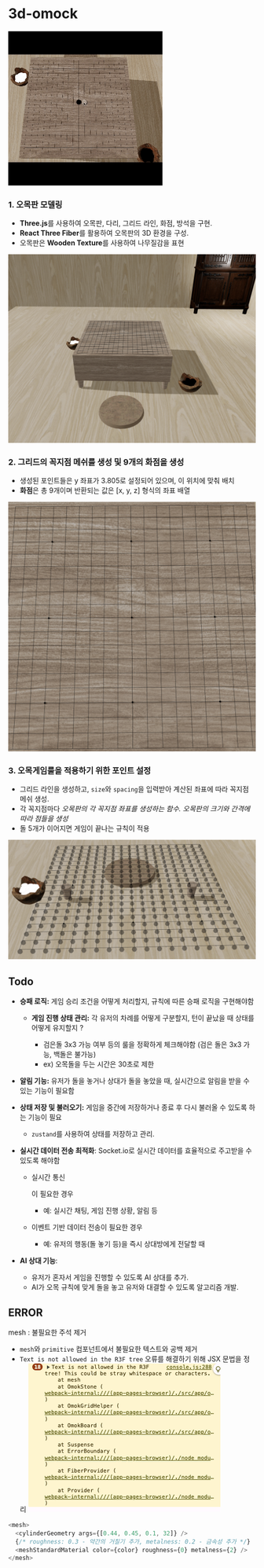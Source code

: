 # 3d-omock

![omok-play](public/images/readme/omok-play.gif)

### 1. 오목판 모델링

- **Three.js**를 사용하여 오목판, 다리, 그리드 라인, 화점, 방석을 구현.
- **React Three Fiber**를 활용하여 오목판의 3D 환경을 구성.
- 오목판은 **Wooden Texture**를 사용하여 나무질감을 표현

![image-20240925123916165](public/images/readme/omok-model.png)

### 2. 그리드의 꼭지점 메쉬를 생성 및 9개의 화점을 생성

- 생성된 포인트들은 y 좌표가 3.805로 설정되어 있으며, 이 위치에 맞춰 배치
- **화점**은 총 9개이며 반환되는 값은 [x, y, z] 형식의 좌표 배열

![image-20240925124145126](public/images/readme/omok-grid.png)

### 3. 오목게임룰을 적용하기 위한 포인트 설정

- 그리드 라인을 생성하고, `size`와 `spacing`을 입력받아 계산된 좌표에 따라 꼭지점 메쉬 생성.
- 각 꼭지점마다 _오목판의 각 꼭지점 좌표를 생성하는 함수. 오목판의 크기와 간격에 따라 점들을 생성_
- 돌 5개가 이어지면 게임이 끝나는 규칙이 적용

![image-20240925124613146](public/images/readme/omok-grid-point.png)

## Todo

- **승패 로직:** 게임 승리 조건을 어떻게 처리할지, 규칙에 따른 승패 로직을 구현해야함

  - **게임 진행 상태 관리:** 각 유저의 차례를 어떻게 구분할지, 턴이 끝났을 때 상태를 어떻게 유지할지 ?

    - 검은돌 3x3 가능 여부 등의 룰을 정확하게 체크해야함 (검은 돌은 3x3 가능, 백돌은 불가능)
    - ex) 오목돌을 두는 시간은 30초로 제한

- **알림 기능:** 유저가 돌을 놓거나 상대가 돌을 놓았을 때, 실시간으로 알림을 받을 수 있는 기능이 필요함

- **상태 저장 및 불러오기:** 게임을 중간에 저장하거나 종료 후 다시 불러올 수 있도록 하는 기능이 필요

  - `zustand`를 사용하여 상태를 저장하고 관리.

- **실시간 데이터 전송 최적화**: Socket.io로 실시간 데이터를 효율적으로 주고받을 수 있도록 해야함

  - 실시간 통신

    이 필요한 경우

    - 예: 실시간 채팅, 게임 진행 상황, 알림 등

  - 이벤트 기반 데이터 전송이 필요한 경우

    - 예: 유저의 행동(돌 놓기 등)을 즉시 상대방에게 전달할 때

- **AI 상대 기능**:

  - 유저가 혼자서 게임을 진행할 수 있도록 AI 상대를 추가.
  - AI가 오목 규칙에 맞게 돌을 놓고 유저와 대결할 수 있도록 알고리즘 개발.

## ERROR

mesh : 불필요한 주석 제거

- `mesh`와 `primitive` 컴포넌트에서 불필요한 텍스트와 공백 제거
- `Text is not allowed in the R3F tree` 오류를 해결하기 위해 JSX 문법을 정리
  ![alt text](./public/images/error//R3F.png)

```javascript
<mesh>
  <cylinderGeometry args={[0.44, 0.45, 0.1, 32]} />
  {/* roughness: 0.3 - 약간의 거칠기 추가, metalness: 0.2 - 금속성 추가 */}
  <meshStandardMaterial color={color} roughness={0} metalness={2} />
</mesh>
```
